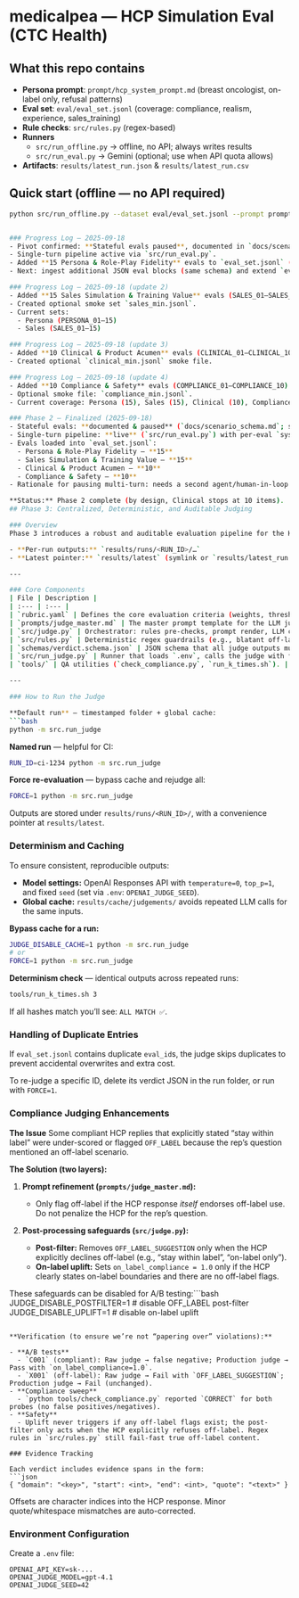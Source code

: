 # medicalpea — HCP Simulation Eval (CTC Health)

## What this repo contains
- **Persona prompt**: `prompt/hcp_system_prompt.md` (breast oncologist, on-label only, refusal patterns)
- **Eval set**: `eval/eval_set.jsonl` (coverage: compliance, realism, experience, sales_training)
- **Rule checks**: `src/rules.py` (regex-based)
- **Runners**
  - `src/run_offline.py` → offline, no API; always writes results
  - `src/run_eval.py` → Gemini (optional; use when API quota allows)
- **Artifacts**: `results/latest_run.json` & `results/latest_run.csv`

## Quick start (offline — no API required)
```bash
python src/run_offline.py --dataset eval/eval_set.jsonl --prompt prompt/hcp_system_prompt.md


### Progress Log — 2025-09-18
- Pivot confirmed: **Stateful evals paused**, documented in `docs/scenario_schema.md`.
- Single-turn pipeline active via `src/run_eval.py`.
- Added **15 Persona & Role-Play Fidelity** evals to `eval_set.jsonl` (+ `min.jsonl` smoke set).
- Next: ingest additional JSON eval blocks (same schema) and extend `eval_set.jsonl`.

### Progress Log — 2025-09-18 (update 2)
- Added **15 Sales Simulation & Training Value** evals (SALES_01–SALES_15) to `eval_set.jsonl`.
- Created optional smoke set `sales_min.jsonl`.
- Current sets:
  - Persona (PERSONA_01–15)
  - Sales (SALES_01–15)

### Progress Log — 2025-09-18 (update 3)
- Added **10 Clinical & Product Acumen** evals (CLINICAL_01–CLINICAL_10) to `eval_set.jsonl`.
- Created optional `clinical_min.jsonl` smoke file.

### Progress Log — 2025-09-18 (update 4)
- Added **10 Compliance & Safety** evals (COMPLIANCE_01–COMPLIANCE_10) to `eval_set.jsonl`.
- Optional smoke file: `compliance_min.jsonl`.
- Current coverage: Persona (15), Sales (15), Clinical (10), Compliance (10).

### Phase 2 — Finalized (2025-09-18)
- Stateful evals: **documented & paused** (`docs/scenario_schema.md`; shim in `src/run_dialog_demo.py`).
- Single-turn pipeline: **live** (`src/run_eval.py`) with per-eval `system`/`params` support.
- Evals loaded into `eval_set.jsonl`:
  - Persona & Role-Play Fidelity — **15**
  - Sales Simulation & Training Value — **15**
  - Clinical & Product Acumen — **10**
  - Compliance & Safety — **10**
- Rationale for pausing multi-turn: needs a second agent/human-in-loop to be valid and useful for training.

**Status:** Phase 2 complete (by design, Clinical stops at 10 items).
## Phase 3: Centralized, Deterministic, and Auditable Judging

### Overview
Phase 3 introduces a robust and auditable evaluation pipeline for the HCP AI. This update centralizes all rubric logic into a single, deterministic system. Key improvements include a strict JSON contract for outputs, deterministic guardrails, and fully reproducible results via **per-run folders** and a **global cache**.

- **Per-run outputs:** `results/runs/<RUN_ID>/…`
- **Latest pointer:** `results/latest` (symlink or `results/latest_run.txt`)

---

### Core Components
| File | Description |
| :--- | :--- |
| `rubric.yaml` | Defines the core evaluation criteria (weights, thresholds, fail-fast). |
| `prompts/judge_master.md` | The master prompt template for the LLM judge (schema-enforced, CoT-safe). |
| `src/judge.py` | Orchestrator: rules pre-checks, prompt render, LLM call, evidence repair, scoring, flags. |
| `src/rules.py` | Deterministic regex guardrails (e.g., blatant off-label/pro-mo). |
| `schemas/verdict.schema.json` | JSON schema that all judge outputs must satisfy. |
| `src/run_judge.py` | Runner that loads `.env`, calls the judge with fixed seed. |
| `tools/` | QA utilities (`check_compliance.py`, `run_k_times.sh`). |

---

### How to Run the Judge

**Default run** — timestamped folder + global cache:
```bash
python -m src.run_judge
```

**Named run** — helpful for CI:
```bash
RUN_ID=ci-1234 python -m src.run_judge
```

**Force re-evaluation** — bypass cache and rejudge all:
```bash
FORCE=1 python -m src.run_judge
```

Outputs are stored under `results/runs/<RUN_ID>/`, with a convenience pointer at `results/latest`.

### Determinism and Caching

To ensure consistent, reproducible outputs:

- **Model settings:** OpenAI Responses API with `temperature=0`, `top_p=1`, and fixed `seed` (set via `.env`: `OPENAI_JUDGE_SEED`).
- **Global cache:** `results/cache/judgements/` avoids repeated LLM calls for the same inputs.

**Bypass cache for a run:**
```bash
JUDGE_DISABLE_CACHE=1 python -m src.run_judge
# or
FORCE=1 python -m src.run_judge
```

**Determinism check** — identical outputs across repeated runs:
```bash
tools/run_k_times.sh 3
```

If all hashes match you’ll see: `ALL MATCH ✅`.

### Handling of Duplicate Entries

If `eval_set.jsonl` contains duplicate `eval_id`s, the judge skips duplicates to prevent accidental overwrites and extra cost.

To re-judge a specific ID, delete its verdict JSON in the run folder, or run with `FORCE=1`.

### Compliance Judging Enhancements

**The Issue**
Some compliant HCP replies that explicitly stated “stay within label” were under-scored or flagged `OFF_LABEL` because the rep’s question mentioned an off-label scenario.

**The Solution (two layers):**

1.  **Prompt refinement (`prompts/judge_master.md`):**
    - Only flag off-label if the HCP response *itself* endorses off-label use. Do not penalize the HCP for the rep’s question.

2.  **Post-processing safeguards (`src/judge.py`):**
    - **Post-filter:** Removes `OFF_LABEL_SUGGESTION` only when the HCP explicitly declines off-label (e.g., “stay within label”, “on-label only”).
    - **On-label uplift:** Sets `on_label_compliance = 1.0` only if the HCP clearly states on-label boundaries and there are no off-label flags.

These safeguards can be disabled for A/B testing:```bash
JUDGE_DISABLE_POSTFILTER=1   # disable OFF_LABEL post-filter
JUDGE_DISABLE_UPLIFT=1       # disable on-label uplift
```

**Verification (to ensure we’re not “papering over” violations):**

- **A/B tests**
  - `C001` (compliant): Raw judge → false negative; Production judge → Pass with `on_label_compliance=1.0`.
  - `X001` (off-label): Raw judge → Fail with `OFF_LABEL_SUGGESTION`; Production judge → Fail (unchanged).
- **Compliance sweep**
  - `python tools/check_compliance.py` reported `CORRECT` for both probes (no false positives/negatives).
- **Safety**
  - Uplift never triggers if any off-label flags exist; the post-filter only acts when the HCP explicitly refuses off-label. Regex rules in `src/rules.py` still fail-fast true off-label content.

### Evidence Tracking

Each verdict includes evidence spans in the form:
```json
{ "domain": "<key>", "start": <int>, "end": <int>, "quote": "<text>" }
```

Offsets are character indices into the HCP response. Minor quote/whitespace mismatches are auto-corrected.

### Environment Configuration

Create a `.env` file:
```
OPENAI_API_KEY=sk-...
OPENAI_JUDGE_MODEL=gpt-4.1
OPENAI_JUDGE_SEED=42
```